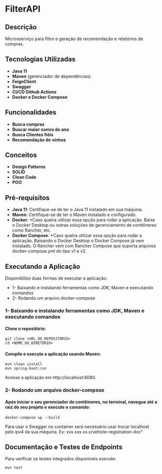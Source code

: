 # FilterAPI

## Descrição
Microsserviço para filtro e geração de recomendação e relatórios de compras.

## Tecnologias Utilizadas
- **Java 11**
- **Maven** (gerenciador de dependências)
- **FeignClient**
- **Swagger**
- **CI/CD Github Actions**
- **Docker e Docker Compose**

## Funcionalidades
- **Busca compras**
- **Buscar maior comra do ano**
- **Busca Clientes fiéis**
- **Recomendação de vinhos**

## Conceitos
- **Design Patterns**
- **SOLID**
- **Clean Code**
- **POO**

## Pré-requisitos
- **Java 11**: Certifique-se de ter o Java 11 instalado em sua máquina.
- **Maven**: Certifique-se de ter o Maven instalado e configurado.
- **Docker**: *Caso queira utilizar essa opção para rodar a aplicação. Baixe o Docker Desktop ou outras soluções de gerenciamento de contêineres como Rancher, etc.
- **Docker Compose**: *Caso queira utilizar essa opção para rodar a aplicação. Baixando o Docker Desktop o Docker Compose já vem instalado. O Rancher vem com Rancher Compose que suporta arquivos docker-compose.yml do tipo v1 e v2.

## Executando a Aplicação

Disponibilizo duas formas de executar a aplicação:

- 1- Baixando e instalando ferramentas como JDK, Maven e executando comandos
- 2- Rodando um arquivo docker-compose

### 1- Baixando e instalando ferramentas como JDK, Maven e executando comandos

#### Clone o repositório:

```
git clone <URL_DO_REPOSITORIO>
cd <NOME_DO_DIRETORIO>
```

#### Compile e execute a aplicação usando Maven:


```
mvn clean install
mvn spring-boot:run
```

Acesse a aplicação em http://localhost:8080.


### 2- Rodando um arquivo docker-compose

#### Após iniciar o seu gerenciador de contêineres, no terminal, navegue até a raiz do seu projeto e execute o comando:
```
docker-compose up --build
```
Para usar o Swagger no container será necessário usar trocar localhost pelo ipv4 da sua máquina. Ex: xxx.xxx.xx.x/vehicle-registration-doc"

## Documentação e Testes de Endpoints

Para verificar os testes integrados disponíveis execute:
```
mvn test
```
